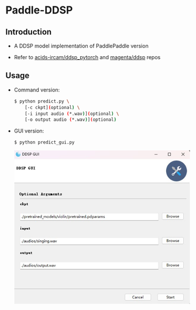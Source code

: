 # Paddle-DDSP
## Introduction
* A DDSP model implementation of PaddlePaddle version

* Refer to [acids-ircam/ddsp_pytorch](https://github.com/acids-ircam/ddsp_pytorch) and [magenta/ddsp](https://github.com/magenta/ddsp) repos

## Usage
* Command version:

    ```bash
    $ python predict.py \
        [-c ckpt](optional) \
        [-i input audio (*.wav)](optional) \
        [-o output audio (*.wav)](optional)
    ```

* GUI version:

    ```bash
    $ python predict_gui.py
    ```

    ![GUI](./images/gui.jpg)